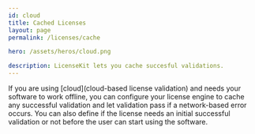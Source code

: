 ```yaml
---
id: cloud
title: Cached Licenses
layout: page
permalink: /licenses/cache

hero: /assets/heros/cloud.png

description: LicenseKit lets you cache succesful validations.
---
```


If you are using [cloud](cloud-based license validation) and needs your software to work offline, you can configure your license engine to cache any successful validation and let validation pass if a network-based error occurs. You can also define if the license needs an initial successful validation or not before the user can start using the software.